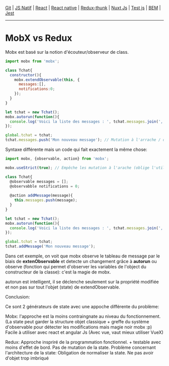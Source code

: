 
[Git](https://github.com/d0ganoo/Docs/blob/master/git.md) | [JS Natif](https://github.com/d0ganoo/Docs/blob/master/JS_Natif.md)   | [React](https://github.com/d0ganoo/Docs/blob/master/react.md) | [React native](https://github.com/d0ganoo/Docs/blob/master/react_native.md) | [Redux-thunk](https://github.com/d0ganoo/Docs/blob/master/Redux-thunk.md) | [Nuxt Js](https://github.com/d0ganoo/Docs/blob/master/nuxt.md) | [Test js](https://github.com/d0ganoo/Docs/blob/master/testJS.md) | [BEM](https://github.com/d0ganoo/Docs/blob/master/BEM.md) | [Jest](https://github.com/d0ganoo/Docs/blob/master/Jest.md)


* * * 

# MobX vs Redux

Mobx est basé sur la notion d'écouteur/observeur de class.

```Javascript
import mobx from 'mobx';

class Tchat{
  constructor(){
    mobx.extendObservable(this, {
      messages:[],
      notifications:0;
    });
  }
}

let tchat = new Tchat();
mobx.autorun(function(){
  console.log('Voici la liste des messages : ', tchat.messages.join(', '));
});

global.tchat = tchat;
tchat.messages.push('Mon nouveau message'); // Mutation à l'arrache / déconseillé

```

Syntaxe différente mais un code qui fait exactement la même chose:

```Javascript
import mobx, {observable, action} from 'mobx';

mobx.useStrict(true); // Empêche les mutation à l'arache (oblige l'utilisation des actions)

class Tchat{
  @observable messages = [];
  @observabble notifications = 0;
  
  @action addMessage(message){
    this.messages.push(message);
  }
}

let tchat = new Tchat();
mobx.autorun(function(){
  console.log('Voici la liste des messages : ', tchat.messages.join(', '));
});

global.tchat = tchat;
tchat.addMessage('Mon nouveau message');

```

Dans cet exemple, on voit que mobx observe le tableau de message par le biais de __extenObservable__ et detecte un changement grâce à __autorun__  ou observe (fonction qui permet d'observer les variables de l'object du constructeur de la classe): c'est la magie de mobx.

autorun est intelligent, il se déclenche seulement sur la propriété modifiée et non pas sur tout l'objet (state) de extendObservable.

Conclusion:

Ce sont 2 générateurs de state avec une appoche différente du problème:

Mobx: l'approche est la moins contraingnate au niveau du fonctionnement. (La state peut garder la structure objet classique + greffe du système d'observable pour détecter les modifications mais magie noir mobx :p) Facile à utiliser avec react et angular Js (Avec vue, vaut mieux utiliser VueX)

Redux: Approche inspriré de la programmation fonctionnel. + testable avec moins d'effet de bord. Pas de mutation de la state. 
Problème concernant l'architecture de la state: Obligation de normaliser la state. Ne pas avoir d'objet trop imbriqué



